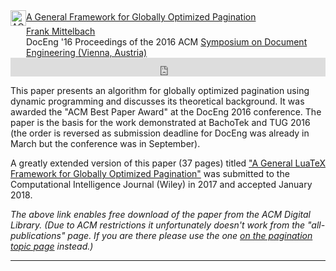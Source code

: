 


<!-- ACM DL Article: A General Framework for Globally Optimized Pagination -->
<div class="acmdlitem" id="item2960820"><img src="https://dl.acm.org/images/oa.gif" width="25" height="25" border="0" alt="ACM DL Author-ize service" style="vertical-align:middle"/><a href="https://dl.acm.org/authorize?N12887" title="A General Framework for Globally Optimized Pagination" target="_blank" onclick="vgwPixelCall('6d2afdf8821b4c9b9e559380b3bfa46c');">A General Framework for Globally Optimized Pagination</a>
  <div style="margin-left:25px"><a href="https://dl.acm.org/author_page.cfm?id=81100433073 " target="_blank" >Frank Mittelbach</a><br />DocEng '16 Proceedings of the 2016 ACM <a href="https://doceng2016.caa.tuwien.ac.at/" target="_blank">Symposium on Document Engineering (Vienna, Austria)</a></div></div>
<!-- ACM DL Bibliometrics: A General Framework for Globally Optimized Pagination-->
  <div class="acmdlstat" id ="stats2960820"><iframe src="https://dl.acm.org/authorizestats?N12887" width="100%" height="30" scrolling="no" frameborder="0">frames are not supported</iframe></div>

This paper presents an algorithm for globally optimized pagination
using dynamic programming and discusses its theoretical background. It was
awarded the "ACM Best Paper Award" at the DocEng 2016 conference. The
paper is the basis for the work demonstrated at BachoTek and
TUG 2016 (the order is reversed as submission deadline for DocEng was
already in March but the conference was in September).

A greatly extended version of this paper (37 pages) titled ["A General
LuaTeX Framework for Globally Optimized
Pagination"]({{site.baseurl}}/publications/indexbytopic/pagination/#a-hrefpublications2017-ci-journal-28454894assubmittedpdf-targetblank-onclickvgwpixelcall76c39a7e25524b9a8b93f680f6f20cbaa-general-luatex-framework-for-globally-optimized-paginationa-pre-peer-reviewed-version)
was submitted to the Computational Intelligence Journal (Wiley) in
2017 and accepted January 2018.


_The above link enables free download of the paper from the ACM Digital
Library.  (Due to ACM restrictions it unfortunately doesn't work from
the "all-publications" page. If you are there please use the one [on the
pagination topic
page]({{site.baseurl}}/publications/indexbytopic/pagination/) instead.)_


***

